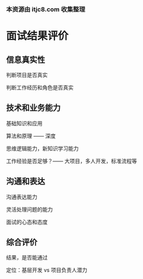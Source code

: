 ### 本资源由 itjc8.com 收集整理
# 面试结果评价

## 信息真实性

判断项目是否真实

判断工作经历和角色是否真实

## 技术和业务能力

基础知识和应用

算法和原理 —— 深度

思维逻辑能力，新知识学习能力

工作经验是否足够？—— 大项目，多人开发，标准流程等

## 沟通和表达

沟通表达能力

灵活处理问题的能力

面试的心态和态度

## 综合评价

结果，是否能通过

定位：基层开发 vs 项目负责人潜力
